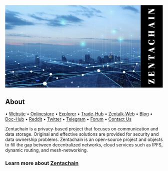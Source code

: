 <body>
<img src="https://github.com/ZentaChain/.github/blob/main/assets/zentachain_github.png">
</body>

## About

• [Website](https://.zentachain.io) • [Onlinestore](https://zentanode.com) • [Explorer](https://explorer.zentanode.com) • [Trade-Hub](https://trade.zentachain.io) • [Zentalk-Web](https://zentalk.chat) • [Blog](https://zentachain.blog) • [Doc-Hub](https://docs.zentachain.io) • [Reddit](https://www.reddit.com/r/ZentaChain)  • [Twitter](https://twitter.com/zentachain) • [Telegram](https://t.me/ZentachainOfficialChat) • [Forum](http://forum.zentachain.io) • [Contact Us](mailto:team@zentachain.io)

Zentachain is a privacy-based project that focuses on communication and data storage. 
Original and effective solutions are provided for security and data ownership problems. 
Zentachain is an open-source project and objects to fill the gap between decentralized networks, cloud services such as IPFS, dynamic routing, and mesh-networking.
  
### Learn more about [Zentachain](https://github.com/ZentaChain/Zentachain)
